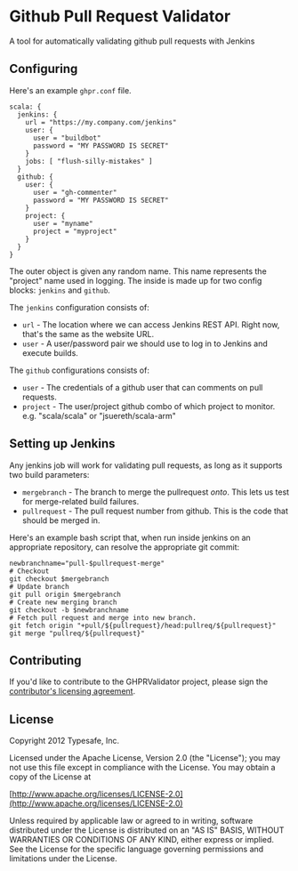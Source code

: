 # Github Pull Request Validator #
A tool for automatically validating github pull requests with Jenkins


## Configuring ##

Here's an example `ghpr.conf` file.

    scala: {
      jenkins: {
        url = "https://my.company.com/jenkins"
        user: {
          user = "buildbot"
          password = "MY PASSWORD IS SECRET"
        }
        jobs: [ "flush-silly-mistakes" ]
      }
      github: {
        user: {
          user = "gh-commenter"
          password = "MY PASSWORD IS SECRET"
        }
        project: {
          user = "myname"
          project = "myproject"
        }
      }
    }

The outer object is given any random name.  This name represents the "project" name used in logging.  The inside is made up for two config blocks:  `jenkins` and `github`.

The `jenkins` configuration consists of:

* `url` -  The location where we can access Jenkins REST API.  Right now, that's the same as the website URL.
* `user` -  A user/password pair we should use to log in to Jenkins and execute builds.

The `github` configurations consists of:

* `user` - The credentials of a github user that can comments on pull requests.
* `project` - The user/project github combo of which project to monitor.  e.g. "scala/scala" or "jsuereth/scala-arm"


## Setting up Jenkins ##

Any jenkins job will work for validating pull requests, as long as it supports two build parameters:

* `mergebranch` -  The branch to merge the pullrequest *onto*.   This lets us test for merge-related build failures.
* `pullrequest` - The pull request number from github.   This is the code that should be merged in.

Here's an example bash script that, when run inside jenkins on an appropriate repository, can resolve the appropriate git commit:

```
newbranchname="pull-$pullrequest-merge"
# Checkout
git checkout $mergebranch
# Update branch
git pull origin $mergebranch
# Create new merging branch
git checkout -b $newbranchname
# Fetch pull request and merge into new branch.
git fetch origin "+pull/${pullrequest}/head:pullreq/${pullrequest}"
git merge "pullreq/${pullrequest}"
```

## Contributing ##
If you'd like to contribute to the GHPRValidator project, please sign the [contributor's licensing agreement](http://www.typesafe.com/contribute/cla).

## License ##
Copyright 2012 Typesafe, Inc.

Licensed under the Apache License, Version 2.0 (the "License");
you may not use this file except in compliance with the License.
You may obtain a copy of the License at

   [http://www.apache.org/licenses/LICENSE-2.0](http://www.apache.org/licenses/LICENSE-2.0)

Unless required by applicable law or agreed to in writing, software
distributed under the License is distributed on an "AS IS" BASIS,
WITHOUT WARRANTIES OR CONDITIONS OF ANY KIND, either express or implied.
See the License for the specific language governing permissions and
limitations under the License.
